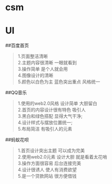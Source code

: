 # csm
# UI
##百度首页
> 1.页面整洁清晰  
> 2.主题内容很清晰 一眼就看到    
> 3.操作简单 是个人就会用  
> 4.图像设计的清晰  
> 5.颜色以白色为主 蓝色突出重点 风格统一  

##QQ音乐
> 1.使用的web2.0风格 设计简单  大胆留白  
> 2.首页的内容设计很有特色 吸引人  
> 3.黑白和绿色搭配 显得大气干净;  
> 4.设计样式与摆放位置统一;  
> 5.布局简洁 有吸引人的元素  

##蚂蚁花呗
> 1.首页设计突出主题 可以成为完美  
> 2.使用web2.0元素  设计大胆 就是看着太花哨  
> 3.操作方面很容易 后台连接完美  
> 4.设计很诱人 使人有消费欲望  
> 5.是一个贷款网站 很方便借钱  
